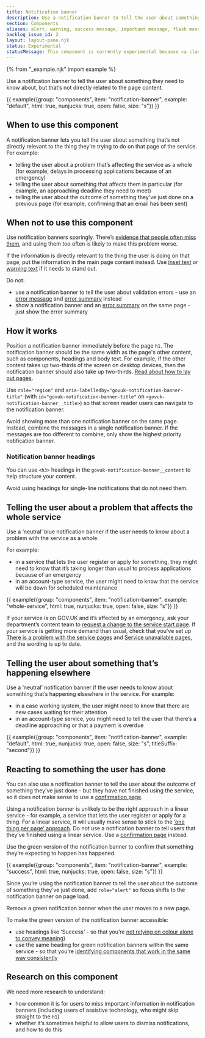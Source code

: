 ```yaml
---
title: Notification banner
description: Use a notification banner to tell the user about something they need to know about, but that’s not directly related to the page content
section: Components
aliases: alert, warning, success message, important message, flash message
backlog_issue_id: 2
layout: layout-pane.njk
status: Experimental
statusMessage: This component is currently experimental because <a class="govuk-link" href="#research-on-this-component">more research</a> is needed to validate it.
---
```


{% from "_example.njk" import example %}

Use a notification banner to tell the user about something they need to know about, but that’s not directly related to the page content.

{{ example({group: "components", item: "notification-banner", example: "default", html: true, nunjucks: true, open: false, size: "s"}) }}

## When to use this component

A notification banner lets you tell the user about something that’s not directly relevant to the thing they’re trying to do on that page of the service. For example:

- telling the user about a problem that’s affecting the service as a whole (for example, delays in processing applications because of an emergency)
- telling the user about something that affects them in particular (for example, an approaching deadline they need to meet)
- telling the user about the outcome of something they've just done on a previous page (for example, confirming that an email has been sent)

## When not to use this component

Use notification banners sparingly. There’s [evidence that people often miss them](https://www.nngroup.com/articles/banner-blindness-old-and-new-findings/), and using them too often is likely to make this problem worse.

If the information is directly relevant to the thing the user is doing on that page, put the information in the main page content instead. Use [inset text](/components/inset-text/) or [warning text](/components/warning-text/) if it needs to stand out.

Do not:

- use a notification banner to tell the user about validation errors - use an [error message](/components/error-message/) and [error summary](/components/error-summary/) instead
- show a notification banner and an [error summary](/components/error-summary/) on the same page - just show the error summary

## How it works

Position a notification banner immediately before the page `h1`. The notification banner should be the same width as the page's other content, such as components, headings and body text. For example, if the other content takes up two-thirds of the screen on desktop devices, then the notification banner should also take up two-thirds. [Read about how to lay out pages](https://design-system.service.gov.uk/styles/layout/). 

Use `role="region"` and `aria-labelledby="govuk-notification-banner-title"` (with `id="govuk-notification-banner-title"` on `<govuk-notification-banner__title>`) so that screen reader users can navigate to the notification banner.

Avoid showing more than one notification banner on the same page. Instead, combine the messages in a single notification banner. If the messages are too different to combine, only show the highest priority notification banner.

### Notification banner headings

You can use `<h3>` headings in the `govuk-notification-banner__content` to help structure your content.

Avoid using headings for single-line notifications that do not need them.

## Telling the user about a problem that affects the whole service

Use a ‘neutral’ blue notification banner if the user needs to know about a problem with the service as a whole.

For example:

- in a service that lets the user register or apply for something, they might need to know that it’s taking longer than usual to process applications because of an emergency
- in an account-type service, the user might need to know that the service will be down for scheduled maintenance

{{ example({group: "components", item: "notification-banner", example: "whole-service", html: true, nunjucks: true, open: false, size: "s"}) }}

If your service is on GOV.UK and it’s affected by an emergency, ask your department’s content team to [request a change to the service start page](https://www.gov.uk/guidance/contact-the-government-digital-service/request-a-thing#change-govuk-content).
If your service is getting more demand than usual, check that you’ve set up [There is a problem with the service pages](/patterns/problem-with-the-service-pages/) and [Service unavailable pages](/patterns/service-unavailable-pages/), and the wording is up to date.

## Telling the user about something that’s happening elsewhere

Use a ‘neutral’ notification banner if the user needs to know about something that’s happening elsewhere in the service. For example:

- in a case working system, the user might need to know that there are new cases waiting for their attention
- in an account-type service, you might need to tell the user that there’s a deadline approaching or that a payment is overdue

{{ example({group: "components", item: "notification-banner", example: "default", html: true, nunjucks: true, open: false, size: "s", titleSuffix: "second"}) }}

## Reacting to something the user has done

You can also use a notification banner to tell the user about the outcome of something they’ve just done - but they have not finished using the service, so it does not make sense to use a [confirmation page](/patterns/confirmation-pages/).

Using a notification banner is unlikely to be the right approach in a linear service - for example, a service that lets the user register or apply for a thing. For a linear service, it will usually make sense to stick to the [‘one thing per page’ approach](https://www.gov.uk/service-manual/design/form-structure). Do not use a notification banner to tell users that they’ve finished using a linear service. Use a [confirmation page](/patterns/confirmation-pages/) instead.

Use the green version of the notification banner to confirm that something they’re expecting to happen has happened.

{{ example({group: "components", item: "notification-banner", example: "success", html: true, nunjucks: true, open: false, size: "s"}) }}

Since you’re using the notification banner to tell the user about the outcome of something they’ve just done, add `role="alert"` so focus shifts to the notification banner on page load.

Remove a green notification banner when the user moves to a new page.

To make the green version of the notification banner accessible:

- use headings like ‘Success’ - so that you’re [not relying on colour alone to convey meaning](https://www.w3.org/WAI/WCAG21/Understanding/use-of-color.html))
- use the same heading for green notification banners within the same service - so that you’re [identifying components that work in the same way consistently](https://www.w3.org/WAI/WCAG21/Understanding/consistent-identification)

## Research on this component

We need more research to understand:

- how common it is for users to miss important information in notification banners (including users of assistive technology, who might skip straight to the `h1`)
- whether it’s sometimes helpful to allow users to dismiss notifications, and how to do this
